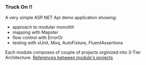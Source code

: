 ### Truck On !!

A very simple ASP.NET Api demo application showing:
- approach to modular monolith
- mapping with Mapster
- flow control with ErrorOr
- testing with xUnit, Moq, AutoFixture, FluentAssertions

Each module composes of couple of projects orginized into 3-Tier Architecture.
[References between module's projects](ModuleInternalReferences.png)